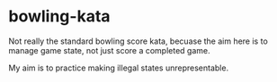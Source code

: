# bowling-kata

Not really the standard bowling score kata, becuase the aim here is to manage game state, not just score a completed game.

My aim is to practice making illegal states unrepresentable.

